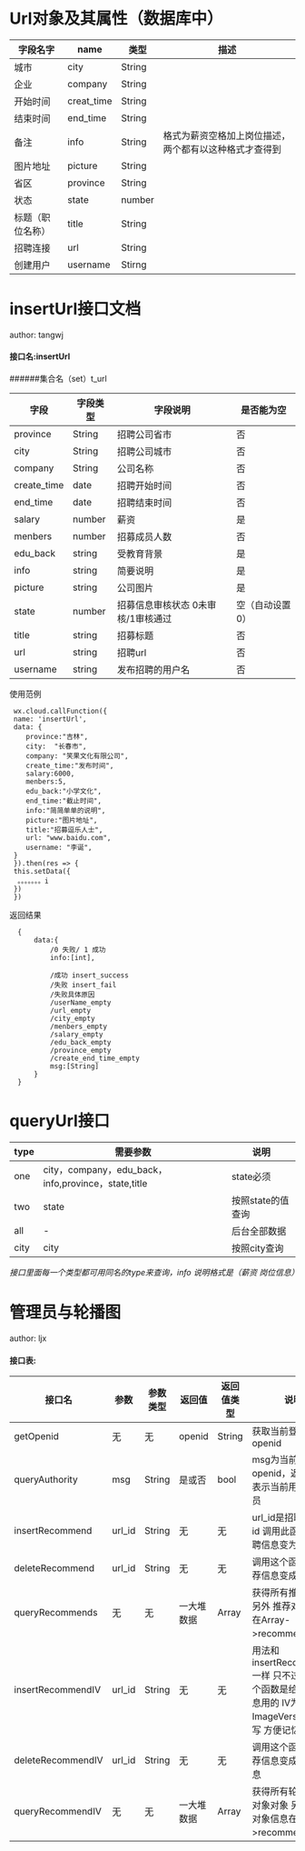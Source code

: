 # Url对象及其属性（数据库中）
|字段名字|name|类型|描述|
|--|--|--|--|
|城市|city|String||
|企业|company|String|
|开始时间|creat_time|String|
|结束时间|end_time|String|
|备注|info|String|格式为薪资空格加上岗位描述，两个都有以这种格式才查得到|
|图片地址|picture|String||
|省区|province|String||
|状态|state|number||
|标题（职位名称）|title|String||
|招聘连接|url|String||
|创建用户|username|Stirng||

# insertUrl接口文档

author: tangwj 

#### 接口名:insertUrl    

######集合名（set）t_url

字段 |字段类型  | 字段说明  |是否能为空|
--|--|--|--
province|String|招聘公司省市|否
 city|String|招聘公司城市|否
 company|String|公司名称|否
create_time|date|招聘开始时间|否
 end_time|date|招聘结束时间|否
 salary|number|薪资|是
 menbers|number|招募成员人数|否
 edu_back|string|受教育背景|是
 info|string|简要说明|是
 picture|string|公司图片|是
 state|number|招募信息审核状态 0未审核/1审核通过|空（自动设置 0）
 title|string|招募标题|否
 url|string|招聘url|否
 username|string|发布招聘的用户名|否
使用范例
```
 wx.cloud.callFunction({
 name: 'insertUrl',
 data: {
    province:"吉林",
    city:  "长春市",
    company: "笑果文化有限公司",
    create_time:"发布时间",
    salary:6000,
    menbers:5,
    edu_back:"小学文化",
    end_time:"截止时间",
    info:"简简单单的说明",
    picture:"图片地址",
    title:"招募逗乐人士",
    url: "www.baidu.com",
    username: "李诞", 
 }
 }).then(res => {
 this.setData({
  。。。。。。。i
 })
 })

```
返回结果
```
  {
      data:{
          /0 失败/ 1 成功
          info:[int],  
          
          /成功 insert_success
          /失败 insert_fail
          /失败具体原因
          /userName_empty
          /url_empty
          /city_empty
          /menbers_empty
          /salary_empty
          /edu_back_empty
          /province_empty
          /create_end_time_empty
          msg:[String]  
      }
  }
```


# queryUrl接口

|type|需要参数|说明|
|--|--|--|
|one|city，company，edu_back，info,province，state,title|state必须|
|two|state|按照state的值查询|
|all|-|后台全部数据|
|city|city|按照city查询|

*接口里面每一个类型都可用同名的type来查询，info 说明格式是（薪资 岗位信息）*

# 管理员与轮播图
author: ljx


#### 接口表:
接口名 | 参数 | 参数类型 |返回值|返回值类型|说明
-|-|-|-|-|-
getOpenid|无|无|openid|String|获取当前登录用户的openid
queryAuthority|msg|String|是或否|bool|msg为当前用户的openid，返回true表示当前用户是管理员
insertRecommend|url_id|String|无|无|url_id是招聘信息的id 调用此函数将招聘信息变为推荐信息
deleteRecommend|url_id|String|无|无|调用这个函数 把推荐信息变成普通信息
queryRecommends|无|无|一大堆数据|Array|获得所有推荐对象 另外 推荐对象信息在Array->recommendList里
insertRecommendIV|url_id|String|无|无|用法和insertRecommends一样 只不过以下三个函数是给轮播图信息用的 IV为ImageVersion的缩写 方便记忆
deleteRecommendIV|url_id|String|无|无|调用这个函数 把推荐信息变成轮播图信息
queryRecommendIV|无|无|一大堆数据|Array|获得所有轮播图信息对象对象 另外 推荐对象信息在Array->recommendList里

